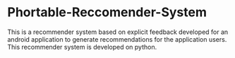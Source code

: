 # Phortable-Reccomender-System
This is a recommender system based on explicit feedback developed for an android application to generate recommendations for the application users. This recommender system is developed on python.
